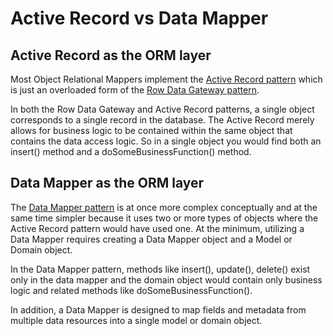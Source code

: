 # Active Record vs Data Mapper

## Active Record as the ORM layer

Most Object Relational Mappers implement the [Active Record pattern](http://martinfowler.com/eaaCatalog/activeRecord.html)
which is just an overloaded form of the [Row Data Gateway pattern](http://martinfowler.com/eaaCatalog/rowDataGateway.html).

In both the Row Data Gateway and Active Record patterns, a single object corresponds to a single record in the database. The Active Record
merely allows for business logic to be contained within the same object that contains the data access logic. So in a single object you would
find both an insert() method and a doSomeBusinessFunction() method.

## Data Mapper as the ORM layer

The [Data Mapper pattern](http://martinfowler.com/eaaCatalog/dataMapper.html) is at once more complex conceptually and at the same time simpler
because it uses two or more types of objects where the Active Record pattern would have used one. At the minimum, utilizing a Data Mapper
requires creating a Data Mapper object and a Model or Domain object.

In the Data Mapper pattern, methods like insert(), update(), delete() exist only in the data mapper and the domain object would contain
only business logic and related methods like doSomeBusinessFunction().

In addition, a Data Mapper is designed to map fields and metadata from multiple data resources into a single model or domain
object. 